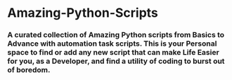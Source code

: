 # Amazing-Python-Scripts

### A curated collection of Amazing Python scripts from Basics to Advance with automation task scripts. This is your Personal space to find or add any new script that can make Life Easier for you, as a Developer, and find a utility of coding to burst out of boredom.
